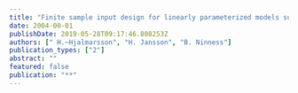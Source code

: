 ```yaml
---
title: "Finite sample input design for linearly parameterized models subject to frequency domain constraints"
date: 2004-00-01
publishDate: 2019-05-28T09:17:46.808253Z
authors: [" H.~Hjalmarsson", "H. Jansson", "B. Ninness"]
publication_types: ["2"]
abstract: ""
featured: false
publication: "**"
---
```


